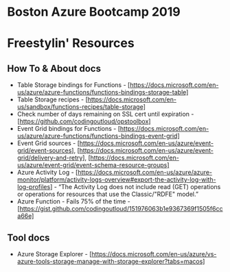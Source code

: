 # Boston Azure Bootcamp 2019 
# Freestylin' Resources

## How To & About docs

* Table Storage bindings for Functions - [https://docs.microsoft.com/en-us/azure/azure-functions/functions-bindings-storage-table]
* Table Storage recipes - [https://docs.microsoft.com/en-us/sandbox/functions-recipes/table-storage]
* Check number of days remaining on SSL cert until expiration - [https://github.com/codingoutloud/opstoolbox]
* Event Grid bindings for Functions - [https://docs.microsoft.com/en-us/azure/azure-functions/functions-bindings-event-grid]
* Event Grid sources - [https://docs.microsoft.com/en-us/azure/event-grid/event-sources], [https://docs.microsoft.com/en-us/azure/event-grid/delivery-and-retry], [https://docs.microsoft.com/en-us/azure/event-grid/event-schema-resource-groups]
* Azure Activity Log - [https://docs.microsoft.com/en-us/azure/azure-monitor/platform/activity-logs-overview#export-the-activity-log-with-log-profiles] - “The Activity Log does not include read (GET) operations or operations for resources that use the Classic/"RDFE" model.”
* Azure Function - Fails 75% of the time - [https://gist.github.com/codingoutloud/151976063b1e9367369f1505f6cca66e]

## Tool docs

* Azure Storage Explorer - [https://docs.microsoft.com/en-us/azure/vs-azure-tools-storage-manage-with-storage-explorer?tabs=macos]

